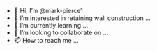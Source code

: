 - 👋 Hi, I’m @mark-pierce1
- 👀 I’m interested in retaining wall construction ...
- 🌱 I’m currently learning ...
- 💞️ I’m looking to collaborate on ...
- 📫 How to reach me ...

<!---
mark-pierce1/mark-pierce1 is a ✨ special ✨ repository because its `README.md` (this file) appears on your GitHub profile.
You can click the Preview link to take a look at your changes.
--->
